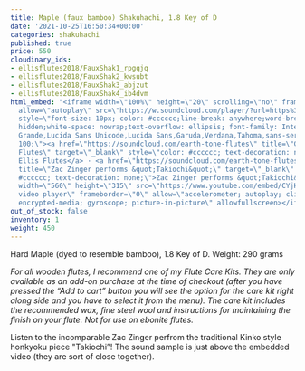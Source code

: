 ```yaml
---
title: Maple (faux bamboo) Shakuhachi, 1.8 Key of D
date: '2021-10-25T16:50:34+00:00'
categories: shakuhachi
published: true
price: 550
cloudinary_ids:
- ellisflutes2018/FauxShak1_rpgqjq
- ellisflutes2018/FauxShak2_kwsubt
- ellisflutes2018/FauxShak3_abjzut
- ellisflutes2018/FauxShak4_ib4dvm
html_embed: "<iframe width=\"100%\" height=\"20\" scrolling=\"no\" frameborder=\"no\"
  allow=\"autoplay\" src=\"https://w.soundcloud.com/player/?url=https%3A//api.soundcloud.com/tracks/879684958&color=%23ff5500&inverse=false&auto_play=false&show_user=true\"></iframe><div
  style=\"font-size: 10px; color: #cccccc;line-break: anywhere;word-break: normal;overflow:
  hidden;white-space: nowrap;text-overflow: ellipsis; font-family: Interstate,Lucida
  Grande,Lucida Sans Unicode,Lucida Sans,Garuda,Verdana,Tahoma,sans-serif;font-weight:
  100;\"><a href=\"https://soundcloud.com/earth-tone-flutes\" title=\"Geoffrey Ellis
  Flutes\" target=\"_blank\" style=\"color: #cccccc; text-decoration: none;\">Geoffrey
  Ellis Flutes</a> · <a href=\"https://soundcloud.com/earth-tone-flutes/takiochi\"
  title=\"Zac Zinger performs &quot;Takiochi&quot;\" target=\"_blank\" style=\"color:
  #cccccc; text-decoration: none;\">Zac Zinger performs &quot;Takiochi&quot;</a></div>\r\n&nbsp;\r\n&nbsp;\r\n&nbsp;\r\n&nbsp;\r\n<iframe
  width=\"560\" height=\"315\" src=\"https://www.youtube.com/embed/CYjHrvtQ5fw\" title=\"YouTube
  video player\" frameborder=\"0\" allow=\"accelerometer; autoplay; clipboard-write;
  encrypted-media; gyroscope; picture-in-picture\" allowfullscreen></iframe>\r\n"
out_of_stock: false
inventory: 1
weight: 450
---
```


Hard Maple (dyed to resemble bamboo), 1.8 Key of D.   Weight: 290 grams

*For all wooden flutes, I recommend one of my Flute Care Kits.  They are only available as an add-on purchase at the time of checkout (after you have pressed the “Add to cart” button you will see the option for the care kit right along side and you have to select it from the menu). The care kit includes the recommended wax, fine steel wool and instructions for maintaining the finish on your flute.  Not for use on ebonite flutes.*

Listen to the incomparable Zac Zinger perfrom the traditional Kinko style honkyoku piece "Takiochi”!  The sound sample is just above the embedded video (they are sort of close together).
